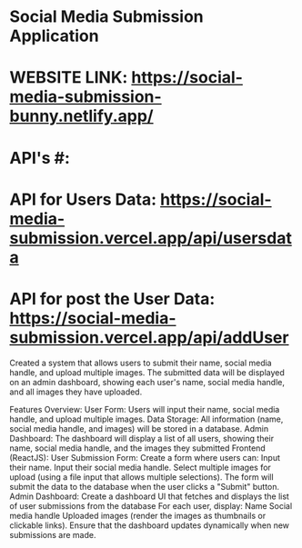# Social Media Submission Application #

# WEBSITE LINK: https://social-media-submission-bunny.netlify.app/

# API's #:
# API for Users Data: https://social-media-submission.vercel.app/api/usersdata 
# API for post the User Data: https://social-media-submission.vercel.app/api/addUser 

Created a system that allows users to submit their name, social media handle, and upload multiple images. The submitted data will be displayed on an admin dashboard, showing each user's name, social media handle, and all images they have uploaded.

Features Overview:
User Form: Users will input their name, social media handle, and upload multiple images.
Data Storage: All information (name, social media handle, and images) will be stored in a database.
Admin Dashboard: The dashboard will display a list of all users, showing their name, social media handle, and the images they submitted
Frontend (ReactJS):
User Submission Form:
Create a form where users can:
Input their name.
Input their social media handle.
Select multiple images for upload (using a file input that allows multiple selections).
The form will submit the data to the database when the user clicks a "Submit" button.
Admin Dashboard:
Create a dashboard UI that fetches and displays the list of user submissions from the database
For each user, display:
Name
Social media handle
Uploaded images (render the images as thumbnails or clickable links).
Ensure that the dashboard updates dynamically when new submissions are made.
